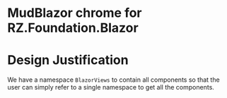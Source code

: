 # MudBlazor chrome for RZ.Foundation.Blazor

# Design Justification

We have a namespace `BlazorViews` to contain all components so that the user can simply refer to
a single namespace to get all the components.